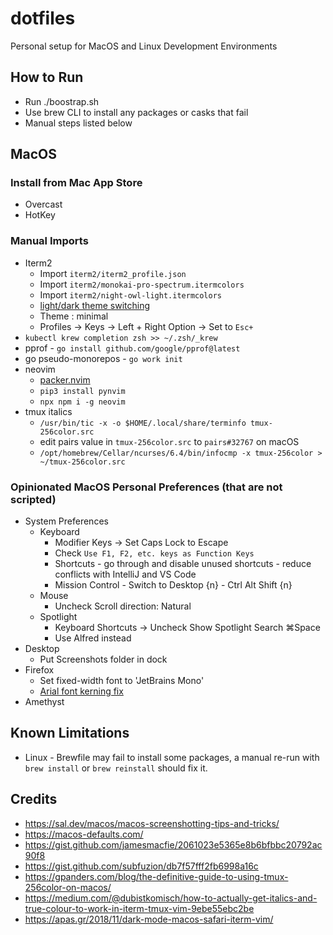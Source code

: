 # dotfiles

Personal setup for MacOS and Linux Development Environments

## How to Run

- Run ./boostrap.sh
- Use brew CLI to install any packages or casks that fail
- Manual steps listed below

## MacOS

### Install from Mac App Store

- Overcast
- HotKey

### Manual Imports

- Iterm2
  - Import `iterm2/iterm2_profile.json`
  - Import `iterm2/monokai-pro-spectrum.itermcolors`
  - Import `iterm2/night-owl-light.itermcolors`
  - [light/dark theme switching](https://gist.github.com/jamesmacfie/2061023e5365e8b6bfbbc20792ac90f8)
  - Theme : minimal
  - Profiles -> Keys -> Left + Right Option -> Set to `Esc+`
- `kubectl krew completion zsh >> ~/.zsh/_krew`
- pprof - `go install github.com/google/pprof@latest`
- go pseudo-monorepos - `go work init`
- neovim
  - [packer.nvim](https://github.com/wbthomason/packer.nvim)
  - `pip3 install pynvim`
  - `npx npm i -g neovim`
- tmux italics
  - `/usr/bin/tic -x -o $HOME/.local/share/terminfo tmux-256color.src`
  - edit pairs value in `tmux-256color.src` to `pairs#32767` on macOS
  - `/opt/homebrew/Cellar/ncurses/6.4/bin/infocmp -x tmux-256color > ~/tmux-256color.src`

### Opinionated MacOS Personal Preferences (that are not scripted)

- System Preferences
  - Keyboard
    - Modifier Keys -> Set Caps Lock to Escape
    - Check `Use F1, F2, etc. keys as Function Keys`
    - Shortcuts - go through and disable unused shortcuts - reduce conflicts with IntelliJ and VS Code
    - Mission Control - Switch to Desktop {n} - Ctrl Alt Shift {n}
  - Mouse
    - Uncheck Scroll direction: Natural
  - Spotlight
    - Keyboard Shortcuts -> Uncheck Show Spotlight Search ⌘Space
    - Use Alfred instead
- Desktop
  - Put Screenshots folder in dock
- Firefox
  - Set fixed-width font to 'JetBrains Mono'
  - [Arial font kerning fix](https://bugzilla.mozilla.org/show_bug.cgi?id=1366880)
- Amethyst

## Known Limitations

- Linux - Brewfile may fail to install some packages, a manual re-run with `brew install` or `brew reinstall` should fix it.

## Credits

- <https://sal.dev/macos/macos-screenshotting-tips-and-tricks/>
- <https://macos-defaults.com/>
- <https://gist.github.com/jamesmacfie/2061023e5365e8b6bfbbc20792ac90f8>
- <https://gist.github.com/subfuzion/db7f57fff2fb6998a16c>
- <https://gpanders.com/blog/the-definitive-guide-to-using-tmux-256color-on-macos/>
- <https://medium.com/@dubistkomisch/how-to-actually-get-italics-and-true-colour-to-work-in-iterm-tmux-vim-9ebe55ebc2be>
- <https://apas.gr/2018/11/dark-mode-macos-safari-iterm-vim/>
